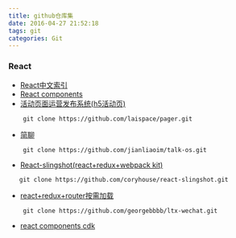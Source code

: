 ```yaml
---
title: github仓库集
date: 2016-04-27 21:52:18
tags: git
categories: Git
---
```


### React
  * [React中文索引](http://nav.react-china.org)
  * [React components](https://github.com/react-component)
  * [活动页面运营发布系统(h5活动页)](https://github.com/laispace/pager)
```
    git clone https://github.com/laispace/pager.git
```
<!-- more -->
  * [简聊](https://github.com/jianliaoim/talk-os)
```
    git clone https://github.com/jianliaoim/talk-os.git
```

  * [React-slingshot(react+redux+webpack kit)](https://github.com/coryhouse/react-slingshot)
 ```
    git clone https://github.com/coryhouse/react-slingshot.git
 ```

  * [react+redux+router按需加载](https://github.com/georgebbbb/ltx-wechat)
```
    git clone https://github.com/georgebbbb/ltx-wechat.git
```

  * [react components cdk](https://github.com/kadirahq/react-cdk)
